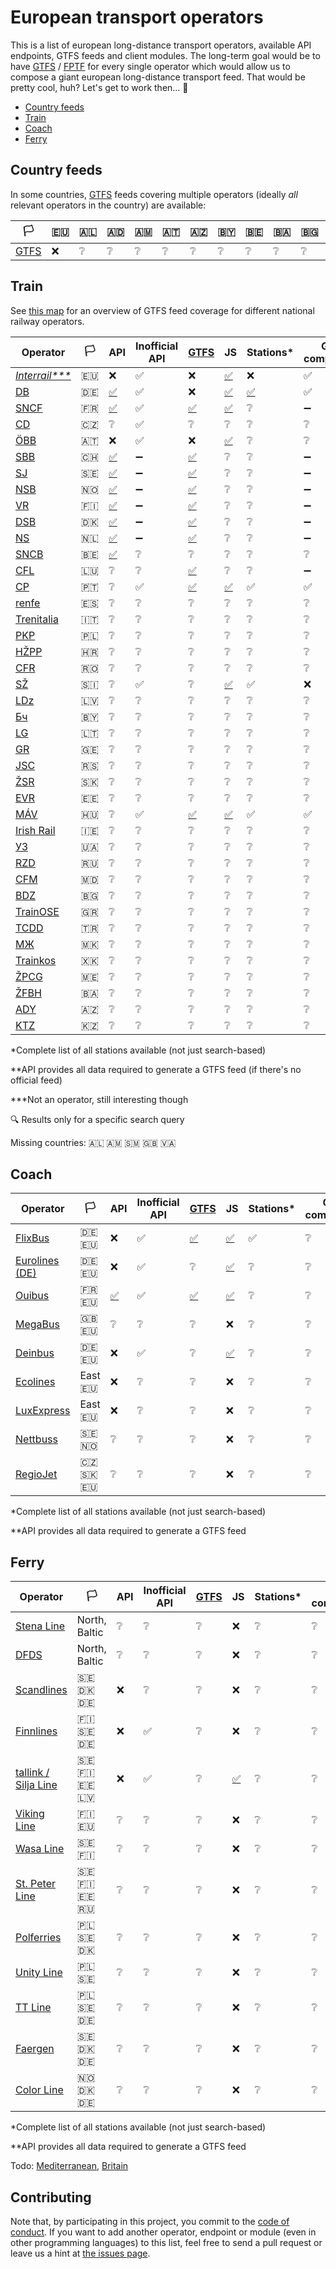 # European transport operators

This is a list of european long-distance transport operators, available API endpoints, GTFS feeds and client modules. The long-term goal would be to have [GTFS](https://developers.google.com/transit/gtfs/) / [FPTF](https://github.com/public-transport/friendly-public-transport-format) for every single operator which would allow us to compose a giant european long-distance transport feed. That would be pretty cool, huh? Let's get to work then… 🔨

- [Country feeds](#country-feeds)
- [Train](#train)
- [Coach](#coach)
- [Ferry](#ferry)

## Country feeds

In some countries, [GTFS](https://developers.google.com/transit/gtfs/) feeds covering multiple operators (ideally *all* relevant operators in the country) are available:

| 🏳️ | 🇪🇺 | 🇦🇱 | 🇦🇩 | 🇦🇲 | 🇦🇹 | 🇦🇿 | 🇧🇾 | 🇧🇪 | 🇧🇦 | 🇧🇬 | 🇭🇷 | 🇨🇾 | 🇨🇿 | 🇩🇰 | 🇪🇪 | 🇲🇰 | 🇫🇮 | 🇫🇷 | 🇬🇪 | 🇩🇪 | 🇬🇷 | 🇭🇺 | 🇮🇸 | 🇮🇪 | 🇮🇹 | 🇰🇿 | 🇽🇰 | 🇱🇻 | 🇱🇮 | 🇱🇹 | 🇱🇺 | 🇲🇹 | 🇲🇩 | 🇲🇨 | 🇲🇪 | 🇳🇱 | 🇳🇴 | 🇵🇱 | 🇵🇹 | 🇷🇴 | 🇷🇺 | 🇸🇲 | 🇷🇸 | 🇸🇰 | 🇸🇮 | 🇪🇸 | 🇸🇪 | 🇨🇭 | 🇹🇷 | 🇺🇦 | 🇬🇧 | 🇻🇦 |
| - | - | - | - | - | - | - | - | - | - | - | - | - | - | - | - | - | - | - | - | - | - | - | - | - | - | - | - | - | - | - | - | - | - | - | - | - | - | - | - | - | - | - | - | - | - | - | - | - | - | - | - | - |
| [GTFS](https://developers.google.com/transit/gtfs/) | ❌ | ❔ | ❔ | ❔ | ❔ | ❔ | ❔ | ❔ | ❔ | ❔ | ❔ | ❔ | ❔ | [✅](https://help.rejseplanen.dk) | ❔ | ❔ | [✅](http://dev.hsl.fi/gtfs.matka/) | [✅](https://navitia.opendatasoft.com/explore/?sort=modified&q=&refine.geographicarea=France) | ❔ | ❌ | ❔ | ❔ | ❔ | ❔ | ❔ | ❔ | ❔ | ❔ | ❔ | ❔ | [✅](http://openov.lu/) | ❔ | ❔ | ❔ | ❔ | [✅](https://openov.nl/) | [✅](https://data.norge.no/data/norsk-reiseinformasjon/nasjonale-rutedata-norge) | ❔ | ❔ | ❔ | ❔ | ❔ | ❔ | ❔ | ❔ | ❔ | [✅](http://www.trafiklab.se/api) | [✅](http://gtfs.geops.ch/) | ❔ | ❔ | ❔ | ❔ |

## Train

See [this map](train-gtfs/readme.md) for an overview of GTFS feed coverage for different national railway operators.

Operator | 🏳️ | API | Inofficial API | [GTFS](https://developers.google.com/transit/gtfs/) | JS | Stations\* | GTFS-compatible\*\*
-------- | --------- | --- | -------------- | ---- | -- | --------- | ------
[*Interrail\*\*\**](https://www.interrail.eu/) | 🇪🇺 | ❌ | ✅ | ❌ | [✅](https://github.com/juliuste/interrail/) | ❌ | ✅
[DB](https://www.bahn.de) | 🇩🇪 | [✅](http://data.deutschebahn.com/dataset?groups=apis) | ✅ | ❌ | [✅](https://github.com/derhuerst/db-hafas/) | [✅](http://data.deutschebahn.com/dataset/data-stationsdaten) | ✅
[SNCF](http://www.sncf.fr) | 🇫🇷 | [✅](https://www.digital.sncf.com/startup/api) | ✅ | [✅](https://navitia.opendatasoft.com/explore/?sort=modified&q=&refine.geographicarea=France) | [✅](https://github.com/juliuste/sncf) | ❔ | ➖
[CD](https://www.cd.cz/) | 🇨🇿 | ❔ | ✅ | ❔ | ❔ | ❔ | ❔
[ÖBB](http://www.oebb.at) | 🇦🇹 | ❌ | ✅ | ❌ | [✅](https://github.com/juliuste/oebb) | ❔ | ❔
[SBB](https://www.sbb.ch) | 🇨🇭 | [✅](https://data.sbb.ch/api/v1/documentation) | ➖ | [✅](http://gtfs.geops.ch/) | ❔ | ❔ | ➖
[SJ](https://www.sj.se/) | 🇸🇪 | [✅](http://www.trafiklab.se/api) | ➖ | [✅](http://www.trafiklab.se/api) | ❔ | ❔ | ➖
[NSB](https://www.nsb.no/) | 🇳🇴 | [✅](https://data.norge.no/data/norsk-reiseinformasjon/nasjonale-rutedata-norge) | ➖ | [✅](https://data.norge.no/data/norsk-reiseinformasjon/nasjonale-rutedata-norge) | ❔ | ❔ | ➖
[VR](https://www.vr.fi) | 🇫🇮 | [✅](https://www.digitransit.fi/) | ➖ | [✅](http://dev.hsl.fi/gtfs.matka/) | ❔ | ❔ | ➖
[DSB](https://www.dsb.dk/) | 🇩🇰 | [✅](https://help.rejseplanen.dk/hc/da/articles/214174465-Rejseplanens-API) | ➖ | [✅](https://help.rejseplanen.dk) | ❔ | ❔ | ➖
[NS](https://www.ns.nl/) | 🇳🇱 | [✅](https://openov.nl/) | ➖ | [✅](https://openov.nl/) | ❔ | ❔ | ➖
[SNCB](http://www.belgianrail.be/) | 🇧🇪 | [✅](https://api.irail.be/) | ❔ | ❔ | ❔ | ❔ | ❔
[CFL](http://www.cfl.lu/) | 🇱🇺 | ❔ | ❔ | [✅](http://openov.lu/) | ❔ | ❔ | ➖
[CP](https://www.cp.pt) | 🇵🇹 | ❔ | ✅ | [✅](https://gtfs.directory/comboios-de-portugal/) | [✅](https://github.com/juliuste/comboios) | ✅ | ✅
[renfe](http://www.renfe.com/) | 🇪🇸 | ❔ | ❔ | ❔ | ❔ | ❔ | ❔
[Trenitalia](http://www.trenitalia.com) | 🇮🇹 | ❔ | ❔ | ❔ | ❔ | ❔ | ❔
[PKP](http://pkp.pl/) | 🇵🇱 | ❔ | ❔ | ❔ | ❔ | ❔ | ❔
[HŽPP](http://www.hzpp.hr/) | 🇭🇷 | ❔ | ❔ | ❔ | ❔ | ❔ | ❔
[CFR](https://www.cfrcalatori.ro/) | 🇷🇴 | ❔ | ❔ | ❔ | ❔ | ❔ | ❔
[SŽ](http://www.slo-zeleznice.si) | 🇸🇮 | ❔ | ✅ | ❔ | [✅](https://github.com/juliuste/slovenske-zeleznice) | ✅ | ❌
[LDz](https://www.ldz.lv/) | 🇱🇻 | ❔ | ❔ | ❔ | ❔ | ❔ | ❔
[Бч](http://www.rw.by/) | 🇧🇾 | ❔ | ❔ | ❔ | ❔ | ❔ | ❔
[LG](http://www.litrail.lt) | 🇱🇹 | ❔ | ❔ | ❔ | ❔ | ❔ | ❔
[GR](http://www.railway.ge) | 🇬🇪 | ❔ | ❔ | ❔ | ❔ | ❔ | ❔
[JSC](http://serbianrailways.com/) | 🇷🇸 | ❔ | ❔ | ❔ | ❔ | ❔ | ❔
[ŽSR](http://www.slovakrail.sk/) | 🇸🇰 | ❔ | ❔ | ❔ | ❔ | ❔ | ❔
[EVR](http://www.evr.ee/) | 🇪🇪 | ❔ | ❔ | ❔ | ❔ | ❔ | ❔
[MÁV](https://www.mavcsoport.hu/) | 🇭🇺 | ❔ | ✅ | [✅](https://gtfs.directory/magyar-allamvasutak/) | [✅](https://github.com/juliuste/mav) | ✅ | ✅
[Irish Rail](http://www.irishrail.ie) | 🇮🇪 | ❔ | ❔ | ❔ | ❔ | ❔ | ❔
[УЗ](http://www.uz.gov.ua/en/) | 🇺🇦 | ❔ | ❔ | ❔ | ❔ | ❔ | ❔
[RZD](http://pass.rzd.ru/main-pass/public/en) | 🇷🇺 | ❔ | ❔ | ❔ | ❔ | ❔ | ❔
[CFM](http://www.railway.md/) | 🇲🇩 | ❔ | ❔ | ❔ | ❔ | ❔ | ❔
[BDZ](http://www.bdz.bg) | 🇧🇬 | ❔ | ❔ | ❔ | ❔ | ❔ | ❔
[TrainOSE](http://www.trainose.gr/) | 🇬🇷 | ❔ | ❔ | ❔ | ❔ | ❔ | ❔
[TCDD](http://www.tcdd.gov.tr/) | 🇹🇷 | ❔ | ❔ | ❔ | ❔ | ❔ | ❔
[МЖ](http://www.mzi.mk/) | 🇲🇰 | ❔ | ❔ | ❔ | ❔ | ❔ | ❔
[Trainkos](http://www.trainkos.com/) | 🇽🇰 | ❔ | ❔ | ❔ | ❔ | ❔ | ❔
[ŽPCG](http://www.zcg-prevoz.me/) | 🇲🇪 | ❔ | ❔ | ❔ | ❔ | ❔ | ❔
[ŽFBH](http://www.zfbh.ba/) | 🇧🇦 | ❔ | ❔ | ❔ | ❔ | ❔ | ❔
[ADY](https://ady.az/) | 🇦🇿 | ❔ | ❔ | ❔ | ❔ | ❔ | ❔
[KTZ](http://www.railways.kz/) | 🇰🇿 | ❔ | ❔ | ❔ | ❔ | ❔ | ❔

\*Complete list of all stations available (not just search-based)

\*\*API provides all data required to generate a GTFS feed (if there's no official feed)

\*\*\*Not an operator, still interesting though

🔍 Results only for a specific search query

Missing countries: 🇦🇱 🇦🇲 🇸🇲 🇬🇧 🇻🇦

## Coach

Operator | 🏳️ | API | Inofficial API | [GTFS](https://developers.google.com/transit/gtfs/) | JS | Stations\* | GTFS-compatible\*\*
-------- | --------- | --- | -------------- | ---- | -- | --------- | ------
[FlixBus](https://www.flixbus.com/) | 🇩🇪 🇪🇺 | ❌ | ✅ | [✅](http://data.ndovloket.nl/flixbus/) | [✅](https://github.com/juliuste/meinfernbus) | ✅ | ❔
[Eurolines (DE)](https://www.eurolines.de) | 🇩🇪 🇪🇺 | ❌ | ✅ | ❔ | [✅](https://github.com/juliuste/eurolines-de) | ❔ | ❔
[Ouibus](https://www.ouibus.com/) | 🇫🇷 🇪🇺 | [✅](https://api.idbus.com/) | ✅ | [✅](https://api.idbus.com/#gtfs-file) | [✅](https://github.com/juliuste/ouibus) | ❔ | ❔
[MegaBus](https://uk.megabus.com/) | 🇬🇧 🇪🇺 | ❔ | ❔ | ❔ | ❌ | ❔ | ❔
[Deinbus](https://www.deinbus.de/) | 🇩🇪 🇪🇺 | ❌ | ✅ | ❔ | [✅](https://github.com/juliuste/deinbus) | ❔ | ❔
[Ecolines](https://ecolines.net) | East 🇪🇺 | ❌ | ❔ | ❔ | ❌ | ❔ | ❔
[LuxExpress](https://luxexpress.eu) | East 🇪🇺 | ❌ | ❔ | ❔ | ❌ | ❔ | ❔
[Nettbuss](https://www.nettbuss.se/) | 🇸🇪 🇳🇴 | ❔ | ❔ | ❔ | ❌ | ❔ | ❔
[RegioJet](https://www.regiojet.com/) | 🇨🇿 🇸🇰 🇪🇺 | ❔ | ❔ | ❔ | ❌ | ❔ | ❔

\*Complete list of all stations available (not just search-based)

\*\*API provides all data required to generate a GTFS feed

## Ferry

Operator | 🏳️ | API | Inofficial API | [GTFS](https://developers.google.com/transit/gtfs/) | JS | Stations\* | GTFS-compatible\*\*
-------- | --------- | --- | -------------- | ---- | -- | --------- | ------
[Stena Line](https://www.stenaline.de/) | North, Baltic | ❔ | ❔ | ❔ | ❌ | ❔ | ❔
[DFDS](https://www.dfdsseaways.com/) | North, Baltic | ❔ | ❔ | ❔ | ❌ | ❔ | ❔
[Scandlines](https://www.scandlines.com/) | 🇸🇪 🇩🇰 🇩🇪 | ❌ | ❔ | ❔ | ❌ | ❔ | ❔
[Finnlines](https://www.finnlines.com/) | 🇫🇮 🇸🇪 🇩🇪 | ❌ | ✅ | ❔ | ❌ | ❔ | ❔
[tallink / Silja Line](https://www.tallink.com/) | 🇸🇪 🇫🇮 🇪🇪 🇱🇻 | ❌ | ✅ | ❔ | [✅](https://github.com/juliuste/tallink) | ❔ | ❔
[Viking Line](http://www.vikingline.fi/) | 🇫🇮 🇪🇺 | ❔ | ❔ | ❔ | ❌ | ❔ | ❔
[Wasa Line](https://www.wasaline.com/) | 🇸🇪 🇫🇮 | ❔ | ❔ | ❔ | ❌ | ❔ | ❔
[St. Peter Line](https://stpeterline.com/) | 🇸🇪 🇫🇮 🇪🇪 🇷🇺 | ❔ | ❔ | ❔ | ❌ | ❔ | ❔
[Polferries](http://polferries.pl/) | 🇵🇱 🇸🇪 🇩🇰 | ❔ | ❔ | ❔ | ❌ | ❔ | ❔
[Unity Line](https://www.unityline.pl/) | 🇵🇱 🇸🇪 | ❔ | ❔ | ❔ | ❌ | ❔ | ❔
[TT Line](https://ttline.com/) | 🇵🇱 🇸🇪 🇩🇪 | ❔ | ❔ | ❔ | ❌ | ❔ | ❔
[Faergen](https://www.faergen.dk) | 🇸🇪 🇩🇰 🇩🇪 | ❔ | ❔ | ❔ | ❌ | ❔ | ❔
[Color Line](https://www.colorline.com/) | 🇳🇴 🇩🇰 🇩🇪 | ❔ | ❔ | ❔ | ❌ | ❔ | ❔

\*Complete list of all stations available (not just search-based)

\*\*API provides all data required to generate a GTFS feed

Todo: [Mediterranean](https://wikitravel.org/en/Ferries_in_the_Mediterranean), [Britain](https://wikitravel.org/en/Ferry_routes_to_British_Mainland)

## Contributing

Note that, by participating in this project, you commit to the [code of conduct](code-of-conduct.md). If you want to add another operator, endpoint or module (even in other programming languages) to this list, feel free to send a pull request or leave us a hint at [the issues page](https://github.com/public-transport/european-transport-operators/issues).

